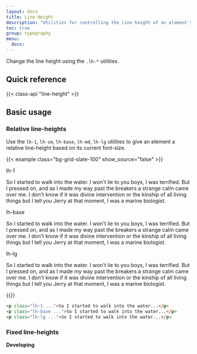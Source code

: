 ```yaml
---
layout: docs
title: Line Height
description: "Utilities for controlling the line height of an element's text."
toc: true
group: typography
menu:
  docs:    
---
```


Change the line height using the `.lh-*` utilities.

## Quick reference

{{< class-api "line-height" >}}

## Basic usage

### Relative line-heights

Use the `lh-1`, `lh-sm`, `lh-base`, `lh-md`, `lh-lg` utilities to give an element a relative line-height based on its current font-size.

{{< example class="bg-grid-slate-100" show_source="false" >}}
<div class="d-flex flex-column gap-5">
  <div>
    <span class="text-muted mb-3 fw-semibold fs-sm font-monospace">lh-1</span>
    <p class="lh-1">
      So I started to walk into the water. I won't lie to you boys, I was terrified. But I pressed on, and as I made my way past the breakers a strange calm came over me. I don't know if it was divine intervention or the
      kinship of all living things but I tell you Jerry at that moment, I was a marine biologist.
    </p>
  </div>
  <div>
    <span class="text-muted mb-3 fw-semibold fs-sm font-monospace">lh-base</span>
    <p class="lh-base">
      So I started to walk into the water. I won't lie to you boys, I was terrified. But I pressed on, and as I made my way past the breakers a strange calm came over me. I don't know if it was divine intervention or the
      kinship of all living things but I tell you Jerry at that moment, I was a marine biologist.
    </p>
  </div>
  <div>
    <span class="text-muted mb-3 fw-semibold fs-sm font-monospace">lh-lg</span>
    <p class="lh-lg">
      So I started to walk into the water. I won't lie to you boys, I was terrified. But I pressed on, and as I made my way past the breakers a strange calm came over me. I don't know if it was divine intervention or the
      kinship of all living things but I tell you Jerry at that moment, I was a marine biologist.
    </p>
  </div>
</div>
{{</ example >}}

```html
<p class="lh-1 ...">So I started to walk into the water...</p>
<p class="lh-base ...">So I started to walk into the water...</p>
<p class="lh-lg ...">So I started to walk into the water...</p>
```

### Fixed line-heights

**Developing**